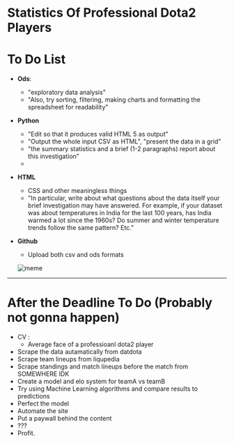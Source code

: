 Statistics Of Professional Dota2 Players 
========================


To Do List
=========
- **Ods**:
  - "exploratory data analysis"
  - "Also, try sorting, filtering, making charts and formatting the spreadsheet for readability"
  
- **Python**
  - "Edit so that it produces valid HTML 5 as output"
  - "Output the whole input CSV as HTML",  "present the data in a grid"
  - "the summary statistics and a brief (1-2 paragraphs) report about this investigation"
  - 
  
- **HTML**
  - CSS and other meaningless things
  - "In particular, write about what questions about the data itself your brief investigation may have answered. For
example, if your dataset was about temperatures in India for the last 100 years, has India warmed a lot since the
1960s? Do summer and winter temperature trends follow the same pattern? Etc."

- **Github**
  - Upload both csv and ods formats
  
  ![meme](https://github.com/ituis17/a2-pikrua/blob/master/readme/not.jpg "meme")
------
After the Deadline To Do (Probably not gonna happen)
=========
- CV :
  - Average face of a professioanl dota2 player
- Scrape the data autamatically from datdota
- Scrape team lineups from liqupedia
- Scrape standings and match lineups before the match from SOMEWHERE IDK
- Create a model and elo system for teamA vs teamB
- Try using Machine Learning algorithms and compare results to predictions
- Perfect the model
- Automate the site
- Put a paywall behind the content
- ???
- Profit.
